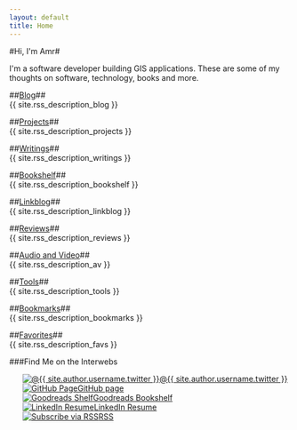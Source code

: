 ```yaml
---
layout: default
title: Home
---
```

#Hi, I'm Amr#

I'm a software developer building GIS applications. These are some of my thoughts on software, technology, books and more.

##[Blog](/blog/)##  
{{ site.rss_description_blog }}  

##[Projects](/projects/)##  
{{ site.rss_description_projects }}  

##[Writings](/writings/)##  
{{ site.rss_description_writings }}  

##[Bookshelf](/bookshelf/)##  
{{ site.rss_description_bookshelf }}  

##[Linkblog](/linkblog/)##  
{{ site.rss_description_linkblog }}  

##[Reviews](/reviews/)##  
{{ site.rss_description_reviews }}  

##[Audio and Video](/av/)##  
{{ site.rss_description_av }}  

##[Tools](/tools/)##  
{{ site.rss_description_tools }}  

##[Bookmarks](/bookmarks/)##  
{{ site.rss_description_bookmarks }}  

##[Favorites](/favs/)##  
{{ site.rss_description_favs }}  

###Find Me on the Interwebs  
<ul style="list-style-type:none">
    <li>
        <a class="sidebar-nav-item side-nav-icon" 
   href="https://twitter.com/{{ site.author.username.twitter }}" rel="me">
            <img class="frontPageIcons" 
                 src="{{ site.imgFolder_root }}twitlogo-24.png" 
                 alt="@{{ site.author.username.twitter }}" />@{{ site.author.username.twitter }}
        </a>
    </li>
    <li>
        <a class="sidebar-nav-item side-nav-icon" 
   href="https://github.com/{{ site.author.username.github }}" rel="me">
            <img class="frontPageIcons"
                 src="{{ site.imgFolder_root }}github-24.png"
                 alt="GitHub Page" />GitHub page
        </a>
    </li>
    <li>
        <a class="sidebar-nav-item side-nav-icon" 
           href="http://www.goodreads.com/{{ site.author.username.goodreads }}" rel="me">
            <img class="frontPageIcons"
                 src="{{ site.imgFolder_root }}goodreads-24.png"
                 alt="Goodreads Shelf" />Goodreads Bookshelf
        </a>
    </li>
    <li>
        <a class="sidebar-nav-item side-nav-icon"
   href="https://www.linkedin.com/in/{{ site.author.username.linkedin }}" rel="me">
            <img class="frontPageIcons"
                 src="{{ site.imgFolder_root }}linked-24.png"
                 alt="LinkedIn Resume" />LinkedIn Resume
        </a>
    </li>
    <li>
        <a class="sidebar-nav-item side-nav-icon" 
           href="{{ site.rss_page }}">
            <img class="frontPageIcons"
                 src="{{ site.imgFolder_root }}rss-24.png"
                 alt="Subscribe via RSS" />RSS
        </a>
    </li>
</ul>







